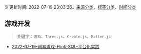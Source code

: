 :alarm_clock: 更新时间: 2022-07-19 23:03:26。[来源分类](../README.md)、[标签分类](../TAGS.md)、[时间分类](../TIMELINE.md)

## 游戏开发


> 关键字：`游戏`、`Three.js`、`Create.js`、`Matter.js`



- [2022-07-19-网易游戏-Flink-SQL-平台化实践](https://toutiao.io/k/h0wwrv1) 
